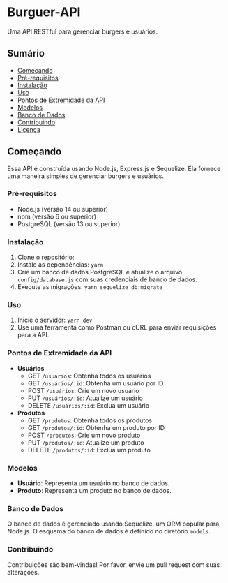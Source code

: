 # Burguer-API

Uma API RESTful para gerenciar burgers e usuários.

## Sumário

* [Começando](#começando)
* [Pré-requisitos](#pré-requisitos)
* [Instalação](#instalação)
* [Uso](#uso)
* [Pontos de Extremidade da API](#pontos-de-extremidade-da-api)
* [Modelos](#modelos)
* [Banco de Dados](#banco-de-dados)
* [Contribuindo](#contribuindo)
* [Licença](#licença)

## Começando

Essa API é construída usando Node.js, Express.js e Sequelize. Ela fornece uma maneira simples de gerenciar burgers e usuários.

### Pré-requisitos

* Node.js (versão 14 ou superior)
* npm (versão 6 ou superior)
* PostgreSQL (versão 13 ou superior)

### Instalação

1. Clone o repositório: 
2. Instale as dependências: `yarn`
3. Crie um banco de dados PostgreSQL e atualize o arquivo `config/database.js` com suas credenciais de banco de dados.
4. Execute as migrações: `yarn sequelize db:migrate`

### Uso

1. Inicie o servidor: `yarn dev`
2. Use uma ferramenta como Postman ou cURL para enviar requisições para a API.

### Pontos de Extremidade da API

* **Usuários**
	+ GET `/usuários`: Obtenha todos os usuários
	+ GET `/usuários/:id`: Obtenha um usuário por ID
	+ POST `/usuários`: Crie um novo usuário
	+ PUT `/usuários/:id`: Atualize um usuário
	+ DELETE `/usuários/:id`: Exclua um usuário
* **Produtos**
	+ GET `/produtos`: Obtenha todos os produtos
	+ GET `/produtos/:id`: Obtenha um produto por ID
	+ POST `/produtos`: Crie um novo produto
	+ PUT `/produtos/:id`: Atualize um produto
	+ DELETE `/produtos/:id`: Exclua um produto

### Modelos

* **Usuário**: Representa um usuário no banco de dados.
* **Produto**: Representa um produto no banco de dados.

### Banco de Dados

O banco de dados é gerenciado usando Sequelize, um ORM popular para Node.js. O esquema do banco de dados é definido no diretório `models`.

### Contribuindo

Contribuições são bem-vindas! Por favor, envie um pull request com suas alterações.

